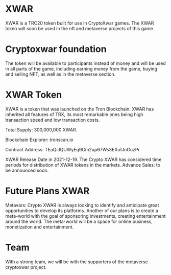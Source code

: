 # XWAR
XWAR is a TRC20 token built for use in CryptoXwar games. The XWAR token will soon be used in the nft and metaverse projects of this game.

# Cryptoxwar foundation
The token will be available to participants instead of money and will be used in all parts of the game, including earning money from the game, buying and selling NFT, as well as in the metaverse section.

# XWAR Token
XWAR is a token that was launched on the Tron Blockchain. XWAR has inherited all features of TRX, its most remarkable ones being high transaction speed and low transaction costs.

Total Supply: 300,000,000 XWAR.

Blockchain Explorer: tronscan.io

Contract Address: TEaQiJQUWyEq9Cm2up67Ws3EXufJnGuzPr

XWAR Release Date in 2021-12-19.
The Crypto XWAR has considered time periods for distribution of XWAR tokens in the markets.
Advance Sales: to be announced soon.

# Future Plans XWAR
Metavars:
Crypto XWAR is always looking to identify and anticipate great opportunities to develop its platforms. Another of our plans is to create a meta-world with the goal of sponsoring investments, creating entertainment around the world.
The meta-world will be a space for online business, monetization and entertainment.

# Team
With a strong team, we will be with the supporters of the metaverse cryptoxwar project.
